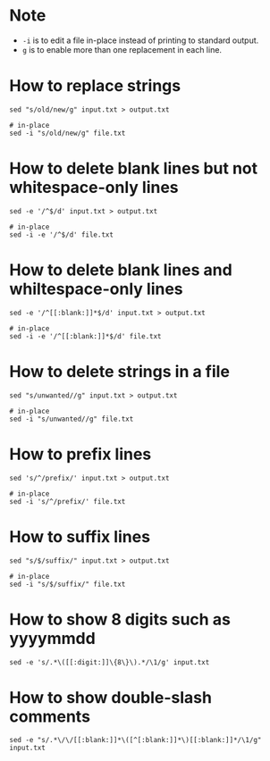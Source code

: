 # Note
* `-i` is to edit a file in-place instead of printing to standard output.
* `g` is to enable more than one replacement in each line.

# How to replace strings
```shell
sed "s/old/new/g" input.txt > output.txt

# in-place
sed -i "s/old/new/g" file.txt
```

# How to delete blank lines but not whitespace-only lines
```shell
sed -e '/^$/d' input.txt > output.txt

# in-place
sed -i -e '/^$/d' file.txt
```

# How to delete blank lines and whiltespace-only lines
```shell
sed -e '/^[[:blank:]]*$/d' input.txt > output.txt

# in-place
sed -i -e '/^[[:blank:]]*$/d' file.txt
```

# How to delete strings in a file
```shell
sed "s/unwanted//g" input.txt > output.txt

# in-place
sed -i "s/unwanted//g" file.txt
```

# How to prefix lines
```shell
sed 's/^/prefix/' input.txt > output.txt

# in-place
sed -i 's/^/prefix/' file.txt
```

# How to suffix lines
```shell
sed "s/$/suffix/" input.txt > output.txt

# in-place
sed -i "s/$/suffix/" file.txt
```

# How to show 8 digits such as yyyymmdd
```shell
sed -e 's/.*\([[:digit:]]\{8\}\).*/\1/g' input.txt
```

# How to show double-slash comments
```shell
sed -e "s/.*\/\/[[:blank:]]*\([^[:blank:]]*\)[[:blank:]]*/\1/g" input.txt
```
